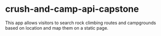 # crush-and-camp-api-capstone
This app allows visitors to search rock climbing routes and campgrounds based on location and map them on a static page.
